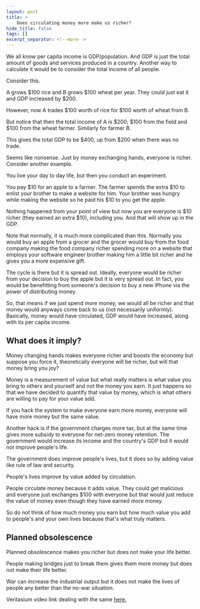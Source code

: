 ```yaml
---
layout: post
title: >
    Does circulating money more make us richer?
hide_title: false
tags: []
excerpt_separator: <!--more-->
---
```

We all know per capita income is GDP/population. And GDP is just the total amount of goods and services produced in a country. Another way to calculate it would be to consider the total income of all people.

Consider this.

A grows $100 rice and B grows $100 wheat per year. They could just eat it and GDP increased by $200.

However, now A trades $100 worth of rice for $100 worth of wheat from B.

But notice that then the total income of A is $200; $100 from the field and $100 from the wheat farmer. Similarly for farmer B.

This gives the total GDP to be $400, up from $200 when there was no trade.

Seems like nonsense. Just by money exchanging hands, everyone is richer. Consider another example.

You live your day to day life, but then you conduct an experiment.

You pay $10 for an apple to a farmer. The farmer spends the extra $10 to enlist your brother to make a website for him. Your brother was hungry while making the website so he paid his $10 to you get the apple.

Nothing happened from your point of view but now you are everyone is $10 richer \(they earned an extra $10\), including you. And that will show up in the GDP.

Note that normally, it is much more complicated than this. Normally you would buy an apple from a grocer and the grocer would buy from the food company making the food company richer spending more on a website that employs your software engineer brother making him a little bit richer and he gives you a more expensive gift.

The cycle is there but it is spread out. Ideally, everyone would be richer from your decision to buy the apple but it is very spread out. In fact, you would be benefitting from someone's decision to buy a new iPhone via the power of distributing money.

So, that means if we just spend more money, we would all be richer and that money would anyways come back to us \(not necessarily uniformly\). Basically, money would have circulated, GDP would have increased, along with its per capita income.
## What does it imply?


Money changing hands makes everyone richer and boosts the economy but suppose you force it, theoretically everyone will be richer, but will that money bring you joy?

Money is a measurement of value but what really matters is what value you bring to others and yourself and not the money you earn. It just happens so that we have decided to quantify that value by money, which is what others are willing to pay for your value add.

If you hack the system to make everyone earn more money, everyone will have more money but the same value.

Another hack is if the government charges more tax, but at the same time gives more subsidy to everyone for net\-zero money retention. The government would increase its income and the country's GDP but it would not improve people's life.

The government does improve people's lives, but it does so by adding value like rule of law and security.

People's lives improve by value added by circulation. 

People circulate money because it adds value. They could get malicious and everyone just exchanges $100 with everyone but that would just reduce the value of money even though they have earned more money.

So do not think of how much money you earn but how much value you add to people's and your own lives because that's what truly matters.

## Planned obsolescence


Planned obsolescence makes you richer but does not make your life better. 

People making bridges just to break them gives them more money but does not make their life better.

War can increase the industrial output but it does not make the lives of people any better than the no\-war situation.

Veritasium video link dealing with the same [here.](https://youtu.be/j5v8D-alAKE%20)